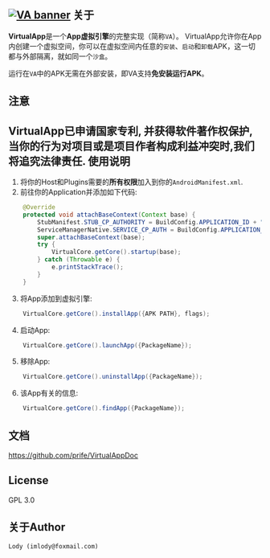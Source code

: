 [![VA banner](https://raw.githubusercontent.com/asLody/VirtualApp/master/banner.png)](https://github.com/asLody/VirtualApp)
关于
---
**VirtualApp**是一个**App虚拟引擎**的完整实现（简称`VA`）。
VirtualApp允许你在App内创建一个虚拟空间，你可以在虚拟空间内任意的`安装`、`启动`和`卸载`APK，这一切都与外部隔离，就如同一个`沙盒`。

运行在`VA`中的APK无需在外部安装，即VA支持**免安装运行APK**。

注意
-----
VirtualApp已申请国家专利, 并获得软件著作权保护, 当你的行为对项目或是项目作者构成利益冲突时,我们将追究法律责任.
使用说明
----------

1. 将你的Host和Plugins需要的**所有权限**加入到你的`AndroidManifest.xml`.
2. 前往你的Application并添加如下代码:
```java
    @Override
    protected void attachBaseContext(Context base) {
        StubManifest.STUB_CP_AUTHORITY = BuildConfig.APPLICATION_ID + "." + StubManifest.STUB_DEF_AUTHORITY;
        ServiceManagerNative.SERVICE_CP_AUTH = BuildConfig.APPLICATION_ID + "." + ServiceManagerNative.SERVICE_DEF_AUTH;
        super.attachBaseContext(base);
        try {
            VirtualCore.getCore().startup(base);
        } catch (Throwable e) {
            e.printStackTrace();
        }
    }
```
3. 将App添加到虚拟引擎:
```java
    VirtualCore.getCore().installApp({APK PATH}, flags);
```
4. 启动App:
```java
    VirtualCore.getCore().launchApp({PackageName});
```
5. 移除App:
```java
    VirtualCore.getCore().uninstallApp({PackageName});
```
6. 该App有关的信息:
```java
    VirtualCore.getCore().findApp({PackageName});
```

文档
-------------

<https://github.com/prife/VirtualAppDoc>
 

License
-------
GPL 3.0

关于Author
------------

    Lody (imlody@foxmail.com)
